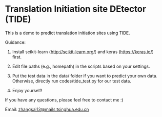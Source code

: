 # Translation Initiation site DEtector (TIDE)
This is a demo to predict translation initiation sites using TIDE.

Guidance:

1. Install scikit-learn (http://scikit-learn.org/) and keras (https://keras.io/) first.

2. Edit file paths (e.g., homepath) in the scripts based on your settings.

3. Put the test data in the data/ folder if you want to predict your own data. Otherwise, directly run codes/tide_test.py for our test data.

4. Enjoy yourself!

If you have any questions, please feel free to contact me :)

Email: zhangsai13@mails.tsinghua.edu.cn
